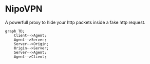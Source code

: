 # NipoVPN
A powerfull proxy to hide your http packets inside a fake http request.



```mermaid
graph TD;
    Client-->Agent;
    Agent-->Server;
    Server-->Origin;
    Origin-->Server;
    Server-->Agent;
    Agent-->Client;
```
